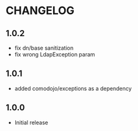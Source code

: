 CHANGELOG
=========

1.0.2
-----

* fix dn/base sanitization
* fix wrong LdapException param

1.0.1
-----

* added comodojo/exceptions as a dependency

1.0.0
-----

* Initial release
